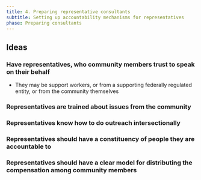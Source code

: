 ```yaml
---
title: 4. Preparing representative consultants
subtitle: Setting up accountability mechanisms for representatives
phase: Preparing consultants
---
```

## Ideas

### Have representatives, who community members trust to speak on their behalf

* They may be support workers, or from a supporting federally regulated entity, or from the community themselves

### Representatives are trained about issues from the community

### Representatives know how to do outreach intersectionally

### Representatives should have a constituency of people they are accountable to

### Representatives should have a clear model for distributing the compensation among community members
